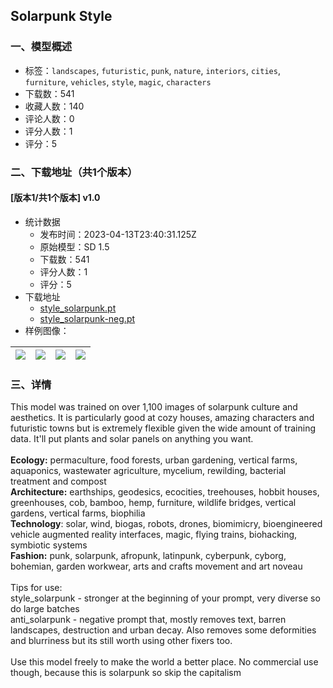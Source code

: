 ## Solarpunk Style
### 一、模型概述

- 标签：`landscapes`, `futuristic`, `punk`, `nature`, `interiors`, `cities`, `furniture`, `vehicles`, `style`, `magic`, `characters`
- 下载数：541
- 收藏人数：140
- 评论人数：0
- 评分人数：1
- 评分：5

### 二、下载地址（共1个版本）

#### [版本1/共1个版本] v1.0

- 统计数据
  - 发布时间：2023-04-13T23:40:31.125Z
  - 原始模型：SD 1.5
  - 下载数：541
  - 评分人数：1
  - 评分：5
- 下载地址
  - [style_solarpunk.pt](https://civitai.com/api/download/models/43393)
  - [style_solarpunk-neg.pt](https://civitai.com/api/download/models/43393?type=Negative&format=Other)
- 样例图像：

| <img src="https://image.civitai.com/xG1nkqKTMzGDvpLrqFT7WA/6b2fb697-f75d-49f5-deb9-14eb2d65cf00/width=450/481054.jpeg" /> | <img src="https://image.civitai.com/xG1nkqKTMzGDvpLrqFT7WA/03da4fa2-f651-4649-8cc6-43d04b603300/width=450/481088.jpeg" /> | <img src="https://image.civitai.com/xG1nkqKTMzGDvpLrqFT7WA/144d31e4-8a90-4932-21b1-220f91d9d600/width=450/481058.jpeg" /> | <img src="https://image.civitai.com/xG1nkqKTMzGDvpLrqFT7WA/ba8f4cde-3b7d-4f92-612c-d39076ea0000/width=450/481080.jpeg" /> |
| ---- | ---- | ---- | ---- |


### 三、详情
<p>This model was trained on over 1,100 images of solarpunk culture and aesthetics. It is particularly good at cozy houses, amazing characters and futuristic towns but is extremely flexible given the wide amount of training data. It'll put plants and solar panels on anything you want.<br /><br /><strong>Ecology:</strong> permaculture, food forests, urban gardening, vertical farms, aquaponics, wastewater agriculture, mycelium, rewilding, bacterial treatment and compost<br /><strong>Architecture:</strong> earthships, geodesics, ecocities, treehouses, hobbit houses, greenhouses, cob, bamboo, hemp, furniture, wildlife bridges, vertical gardens, vertical farms, biophilia<br /><strong>Technology</strong>: solar, wind, biogas, robots, drones, biomimicry, bioengineered vehicle augmented reality interfaces, magic, flying trains, biohacking, symbiotic systems<br /><strong>Fashion:</strong> punk, solarpunk, afropunk, latinpunk, cyberpunk, cyborg, bohemian, garden workwear, arts and crafts movement and art noveau <br /><br />Tips for use:<br />style_solarpunk - stronger at the beginning of your prompt, very diverse so do large batches<br />anti_solarpunk - negative prompt that, mostly removes text, barren landscapes, destruction and urban decay. Also removes some deformities and blurriness but its still worth using other fixers too.<br /><br />Use this model freely to make the world a better place. No commercial use though, because this is solarpunk so skip the capitalism</p>